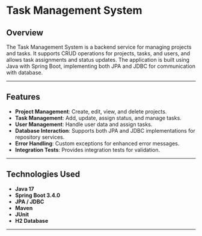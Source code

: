 
# **Task Management System**

## **Overview**
The Task Management System is a backend service for managing projects and tasks. It supports CRUD operations for projects, tasks, and users, and allows task assignments and status updates. The application is built using Java with Spring Boot, implementing both JPA and JDBC for communication with database.

---

## **Features**
- **Project Management**: Create, edit, view, and delete projects.
- **Task Management**: Add, update, assign status, and manage tasks.
- **User Management**: Handle user data and assign tasks.
- **Database Interaction**: Supports both JPA and JDBC implementations for repository services.
- **Error Handling**: Custom exceptions for enhanced error messages.
- **Integration Tests**: Provides integration tests for validation.

---

## **Technologies Used**
- **Java 17**
- **Spring Boot 3.4.0**
- **JPA / JDBC**
- **Maven**
- **JUnit**
- **H2 Database**

---

